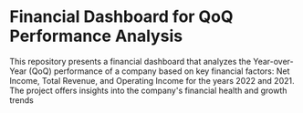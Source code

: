# Financial Dashboard for QoQ Performance Analysis
This repository presents a financial dashboard that analyzes the Year-over-Year (QoQ) performance of a company based on key financial factors: Net Income, Total Revenue, and Operating Income for the years 2022 and 2021. The project offers insights into the company's financial health and growth trends
